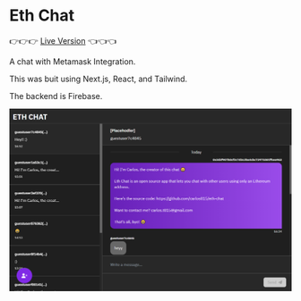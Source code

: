 # Eth Chat

👉👉👉 [Live Version](https://eth-chat.vercel.app/) 👈👈👈

A chat with Metamask Integration.

This was buit using Next.js, React, and Tailwind.

The backend is Firebase.


![Deploy with Vercel](https://raw.githubusercontent.com/carlos815/eth-chat/main/readme/screenshot.png)


